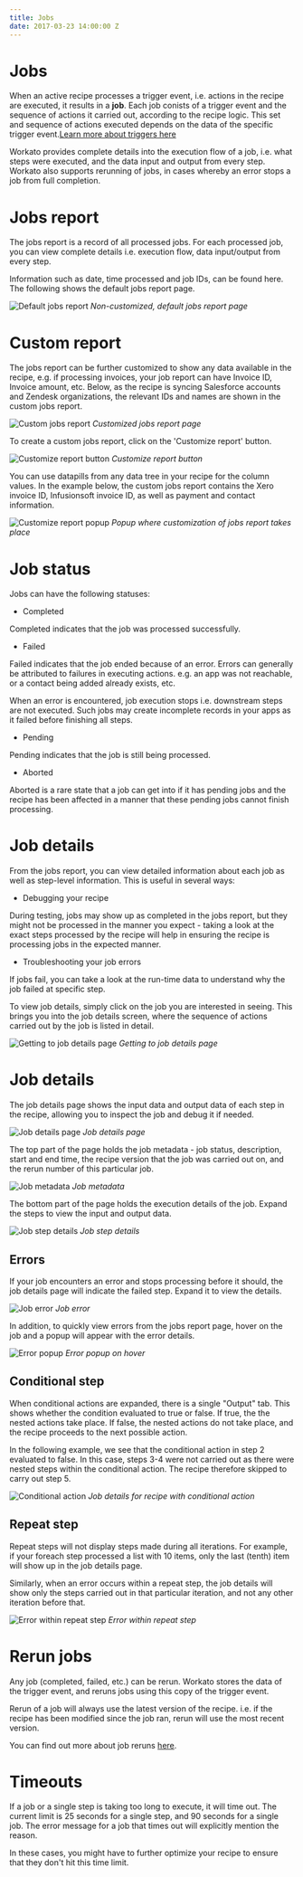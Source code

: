 ```yaml
---
title: Jobs
date: 2017-03-23 14:00:00 Z
---
```


# Jobs
When an active recipe processes a trigger event, i.e. actions in the recipe are executed, it results in a **job**. Each job conists of a trigger event and the sequence of actions it carried out, according to the recipe logic. This set and sequence of actions executed depends on the data of the specific trigger event.[Learn more about triggers here](http://docs.workato.com/recipes/triggers.html)

Workato provides complete details into the execution flow of a job, i.e. what steps were executed, and the data input and output from every step. Workato also supports rerunning of jobs, in cases whereby an error stops a job from full completion.

# Jobs report
The jobs report is a record of all processed jobs. For each processed job, you can view complete details i.e. execution flow, data input/output from every step.

Information such as date, time processed and job IDs, can be found here. The following shows the default jobs report page.

![Default jobs report](/assets/images/job-details/default-jobs-report.png)
*Non-customized, default jobs report page*

# Custom report
The jobs report can be further customized to show any data available in the recipe, e.g. if processing invoices, your job report can have Invoice ID, Invoice amount, etc. Below, as the recipe is syncing Salesforce accounts and Zendesk organizations, the relevant IDs and names are shown in the custom jobs report.

![Custom jobs report](/assets/images/job-details/custom-jobs-report.png)
*Customized jobs report page*

To create a custom jobs report, click on the 'Customize report' button.

![Customize report button](/assets/images/job-details/customize-report-button.png)
*Customize report button*

You can use datapills from any data tree in your recipe for the column values. In the example below, the custom jobs report contains the Xero invoice ID, Infusionsoft invoice ID, as well as payment and contact information.

![Customize report popup](/assets/images/job-details/customize-report-popup.png)
*Popup where customization of jobs report takes place*

# Job status
Jobs can have the following statuses:

- Completed

Completed indicates that the job was processed successfully.

- Failed

Failed indicates that the job ended because of an error. Errors can generally be attributed to failures in executing actions. e.g. an app was not reachable, or a contact being added already exists, etc.

When an error is encountered, job execution stops i.e. downstream steps are not executed. Such jobs may create incomplete records in your apps as it failed before finishing all steps.

- Pending

Pending indicates that the job is still being processed.

- Aborted

Aborted is a rare state that a job can get into if it has pending jobs and the recipe has been affected in a manner that these pending jobs cannot finish processing.

# Job details
From the jobs report, you can view detailed information about each job as well as step-level information. This is useful in several ways:

- Debugging your recipe

During testing, jobs may show up as completed in the jobs report, but they might not be processed in the manner you expect - taking a look at the exact steps processed by the recipe will help in ensuring the recipe is processing jobs in the expected manner.

- Troubleshooting your job errors

If jobs fail, you can take a look at the run-time data to understand why the job failed at specific step.

To view job details, simply click on the job you are interested in seeing. This brings you into the job details screen, where the sequence of actions carried out by the job is listed in detail.

![Getting to job details page](/assets/images/job-details/clicking-through-to-job-details.gif)
*Getting to job details page*

# Job details
The job details page shows the input data and output data of each step in the recipe, allowing you to inspect the job and debug it if needed.

![Job details page](/assets/images/job-details/job-details-overview.png)
*Job details page*

The top part of the page holds the job metadata - job status, description, start and end time, the recipe version that the job was carried out on, and the rerun number of this particular job.

![Job metadata](/assets/images/job-details/job-metadata.png)
*Job metadata*

The bottom part of the page holds the execution details of the job. Expand the steps to view the input and output data.

![Job step details](/assets/images/job-details/job-steps.gif)
*Job step details*

## Errors
If your job encounters an error and stops processing before it should, the job details page will indicate the failed step. Expand it to view the details.

![Job error](/assets/images/job-details/job-error.gif)
*Job error*

In addition, to quickly view errors from the jobs report page, hover on the job and a popup will appear with the error details.

![Error popup](/assets/images/job-details/error-popup.gif)
*Error popup on hover*

## Conditional step
When conditional actions are expanded, there is a single "Output" tab. This shows whether the condition evaluated to true or false. If true, the the nested actions take place. If false, the nested actions do not take place, and the recipe proceeds to the next possible action.

In the following example, we see that the conditional action in step 2 evaluated to false. In this case, steps 3-4 were not carried out as there were nested steps within the conditional action. The recipe therefore skipped to carry out step 5.

![Conditional action](/assets/images/job-details/conditional-action-job-details.png)
*Job details for recipe with conditional action*

## Repeat step
Repeat steps will not display steps made during all iterations. For example, if your foreach step processed a list with 10 items, only the last (tenth) item will show up in the job details page.

Similarly, when an error occurs within a repeat step, the job details will show only the steps carried out in that particular iteration, and not any other iteration before that.

![Error within repeat step](/assets/images/job-details/error-in-repeat-step.png)
*Error within repeat step*

# Rerun jobs
Any job (completed, failed, etc.) can be rerun. Workato stores the data of the trigger event, and reruns jobs using this copy of the trigger event.

Rerun of a job will always use the latest version of the recipe. i.e. if the recipe has been modified since the job ran, rerun will use the most recent version.

You can find out more about job reruns [here](rerun-job.md).

# Timeouts
If a job or a single step is taking too long to execute, it will time out. The current limit is 25 seconds for a single step, and 90 seconds for a single job. The error message for a job that times out will explicitly mention the reason.

In these cases, you might have to further optimize your recipe to ensure that they don't hit this time limit.
